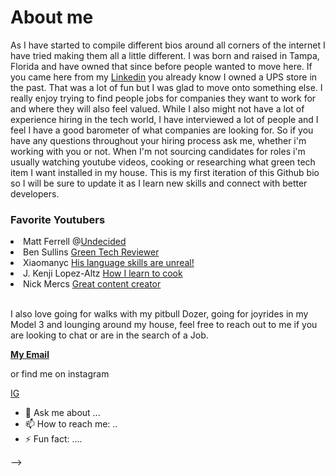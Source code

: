 <!DOCTYPE html>
<html>
<head>
</head>
<body>
<h1>About me</h1>
<p>As I have started to compile different bios around all corners of the internet I have tried making them all a little different. I was born and raised in Tampa, Florida and have owned that since before people wanted to move here. If you came here from my
  <a href="https://www.linkedin.com/in/dane-lynch-59363973/">Linkedin</a> you already know I owned a UPS store in the past. That was a lot of fun but I was glad to move onto something else. I really enjoy trying to find people jobs for companies they want to work for and where they will also feel valued.
While I also might not have a lot of experience hiring in the tech world, I have interviewed a lot of people and I feel I have a good barometer of what companies are looking for. So if you have any questions throughout your hiring process ask me, whether i'm working with you or not. When I'm not sourcing candidates for roles i'm usually watching youtube videos, cooking or researching what green tech item I want installed in my house.
This is my first iteration of this Github bio so I will be sure to update it as I learn new skills and connect with better developers.<br>
 </p>
 <h3> Favorite Youtubers</h3>
 <li>Matt Ferrell @<a href="https://www.youtube.com/channel/UCjtUS7-SZTi6pXjUbzGHQCg">Undecided</a></li>
 <li>Ben Sullins <a href="https://www.youtube.com/channel/UCbEbf0-PoSuHD0TgMbxomDg">Green Tech Reviewer</a></li>
 <li>Xiaomanyc <a href="https://www.youtube.com/channel/UCLNoXf8gq6vhwsrYp-l0J-Q">His language skills are unreal!</a></li>
 <li>J. Kenji Lopez-Altz <a href="https://www.youtube.com/channel/UCqqJQ_cXSat0KIAVfIfKkVA">How I learn to cook</a></li>
 <li> Nick Mercs <a href="https://www.youtube.com/channel/UCDvm7YoLE5r3ZZ6MWyD2vGQ">Great content creator</a></li><br>
 <p>I also love going for walks with my pitbull Dozer, going for joyrides in my Model 3 and lounging around my house, feel free to reach out to me if you are looking to chat or are in the search of a Job.</p>
 <p><b><a href = "mailto: Dane@cruitgroup.com">My Email</a></b></p>
 <p>or find me on instagram</p>
 <p><a href ="https://www.instagram.com/dane_lynch87/">IG</a></p>

- 💬 Ask me about ...
- 📫 How to reach me: ..
- ⚡ Fun fact: ....
</body>
</html>
-->
